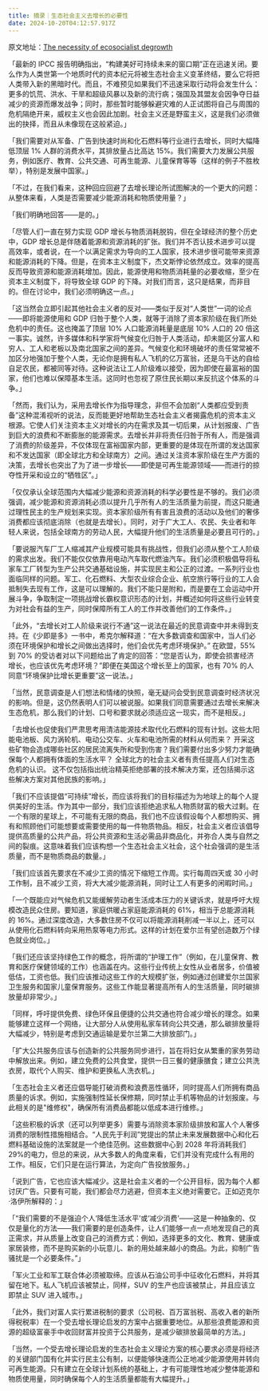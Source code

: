 ```yaml
---
title: 摘录｜生态社会主义去增长的必要性
date: 2024-10-20T04:12:57.917Z
---
```


原文地址：[The necessity of ecosocialist degrowth](https://rupture.ie/articles/necessity-degrowth)

「最新的 IPCC 报告明确指出，“构建美好可持续未来的窗口期”正在迅速关闭。要么作为人类世第一个地质时代的资本纪元将被生态社会主义变革终结，要么它将把人类带入新的黑暗时代。而且，不难预见如果我们不迅速采取行动将会发生什么：更多的饥荒、洪水、干旱和超级风暴以及新的流行病；强国及其盟友会因争夺日益减少的资源而爆发战争；同时，那些暂时能够躲避灾难的人正试图将自己与周围的危机隔绝开来，威权主义也会因此加剧。社会主义还是野蛮主义，这是我们必须做出的抉择，而且从未像现在这般紧迫。」

「我们需要对从军备、广告到快速时尚和化石燃料等行业进行去增长，同时大幅降低顶层 1% 人群的消费水平，其排放量占比高达 15%。我们需要大力发展公共服务，例如医疗、教育、公共交通、可再生能源、儿童保育等等（这样的例子不胜枚举），特别是发展中国家。」

「不过，在我们看来，这种回应回避了去增长理论所试图解决的一个更大的问题：从整体来看，人类是否需要减少能源消耗和物质使用量？」

「我们明确地回答——是的。」

「尽管人们一直在努力实现 GDP 增长与物质消耗脱钩，但在全球经济的整个历史中，GDP 增长总是伴随着能源和资源消耗的扩张。我们并不否认技术进步可以提高效率，或者说，在一个以满足需求为导向的工人国家，技术进步很可能带来资源和能源消耗的下降。但是，在资本主义制度下，杰文斯悖论依然成立。效率的提高反而导致资源和能源消耗增加。因此，能源使用和物质消耗量的必要收缩，至少在资本主义制度下，将导致全球 GDP 的下降。对我们而言，这只是结果，而非目的。但在讨论中，我们必须明确这一点。」

「这当然会立即引起其他社会主义者的反对——类似于反对“人类世”一词的论点——即将能源使用和 GDP 归咎于整个人类，就等于消除了资本家阶级在我们所处危机中的责任。这也掩盖了顶层 10% 人口能源消耗量是底层 10% 人口的 20 倍这一事实。诚然，许多媒体和科学家将气候变化归咎于人类活动，却未能区分富人和穷人、工人和老板以及南北国家之间的差异。气候变化和环境破坏的责任常常被不加区分地强加于整个人类，无论你是拥有私人飞机的亿万富翁，还是乌干达的自给自足农民，都被同等对待。这种说法让工人阶级难以接受，因为即使在最富裕的国家，他们也难以保障基本生活。这同时也忽视了原住民长期以来反抗这个体系的斗争。」

「然而，我们认为，采用去增长作为指导理念，非但不会加剧“人类都应受到责备”这种混淆视听的说法，反而能更好地帮助生态社会主义者揭露危机的资本主义根源。它使人们关注资本主义对增长的内在需求及其一切后果，从计划报废、广告到巨大的浪费和不断膨胀的能源需求。去增长并非将责任归咎于所有人，而是强调了消费的阶级差异，不仅体现在富裕国家内部，更重要的是体现在所谓的发达国家和不发达国家（即全球北方和全球南方）之间。通过关注资本家阶级在生产方面的决策，去增长也突出了为了进一步增长——即使是可再生能源领域——而进行的掠夺性开采和设立的“牺牲区”。」

「仅仅承认全球范围内大幅减少能源和资源消耗的科学必要性是不够的。我们必须强调，减少能源和资源消耗必须以提升几乎所有人的生活质量为前提，而这只能通过理性民主的生产规划来实现。资本家阶级所有有害且浪费的活动以及他们的奢侈消费都应该彻底消除（也就是去增长）。同时，对于广大工人、农民、失业者和年轻人来说，包括全球南方的劳动人民，大幅提升他们的生活质量是必要且可行的。」

「要说服汽车厂工人缩减其产业规模可能具有挑战性，但我们必须从整个工人阶级的需求出发。我们不能仅仅依靠用电动汽车取代燃油汽车。我们必须积极倡导将私家车工厂转型为生产公共交通基础设施，并实现民主和公正的过渡。一系列行业也面临同样的问题。军工、化石燃料、大型农业综合企业、航空旅行等行业的工人会抵制失去现有工作，这是可以理解的。我们不能只是附和，而是要在工会运动中开展斗争，争取制定一项挑战增长霸权意识形态的计划，并概述如何将这些行业转变为对社会有益的生产，同时保障所有工人的工作并改善他们的工作条件。」

「此外，“去增长对工人阶级来说行不通”这一说法在最近的民意调查中并未得到支持。在《少即是多》一书中，希克尔解释道：“在大多数调查和国家中，当人们必须在环境保护和增长之间做出选择时，他们会优先考虑环境保护。” 在欧盟，55% 到 70% 的受访者对以下问题给出了肯定的回答：“您是否认为，即使会损害经济增长，也应该优先考虑环境？”即便在美国这个增长至上的国家，也有 70% 的人同意“环境保护比增长更重要”这一说法。」

「当然，民意调查是人们想法和情绪的快照，毫无疑问会受到民意调查时经济状况的影响。但是，这仍然表明人们可以被说服。如果我们同意需要通过去增长来解决生态危机，那么我们的计划、口号和要求就必须适应这一现实，而不是相反。」

「去增长也促使我们严肃思考用清洁能源技术取代化石燃料的现有计划。这些太阳能电池板、风力涡轮机、电动公交车、火车和电池所需的材料从何而来？ 开采这些矿物会造成哪些社区的居民流离失所和受到伤害？我们需要付出多少努力才能确保每个人都拥有体面的生活水平？ 全球北方的社会主义者有责任提高人们对生态危机的认识。 这不仅包括指出统治精英拒绝部署的技术解决方案，还包括揭示这些解决方案对其他民族的影响。」

「我们不应该提倡“可持续”增长，而应该将我们的目标描述为为地球上的每个人提供美好的生活。作为其中一部分，我们应该拒绝追求私人物质财富的极大过剩。在一个有限的星球上，不可能有无限的商品，我们也不应该假设每个人都想购买、拥有和照顾他们可能想要或需要使用的每一件物质物品。相反，社会主义者应该倡导提供高质量的公共产品，将公共资源和生活必需品非商品化，并弥合人类与自然之间的裂痕。这意味着我们应该构想一个生态社会主义社会，这个社会强调的是生活质量，而不是物质商品的数量。」

「我们应该首先要求在不减少工资的情况下缩短工作周。实行每周四天或 30 小时工作制，且不减少工资，将大大减少能源消耗，同时让工人有更多的闲暇时间。」

「一个既能应对气候危机又能缓解劳动者生活成本压力的关键诉求，就是呼吁大规模改造民众住房。要知道，家庭供暖占家庭能源消耗的 61%，相当于总能源消耗的 16%。通过深度改造，大多数住房不仅可以将能源消耗削减一半以上，还可以从使用化石燃料转向采用热泵等电力形式。这样的计划在爱尔兰有望创造数万个绿色就业岗位。」

「我们还应该坚持绿色工作的概念，将所谓的“护理工作”（例如，在儿童保育、教育和医疗保健领域的工作）也涵盖在内。这些行业传统上女性从业者居多，价值被低估，工资也低。我们应该推动这些工作的大规模扩张，例如通过创建爱尔兰国家卫生服务和国家儿童保育服务。这些工作能显著提高所有人的生活质量，同时碳排放量却非常少。」

「同样，呼吁提供免费、绿色环保且便捷的公共交通也符合减少增长的理念。如果能够建立这样一个网络，让大部分人从使用私家车转向公共交通，那么碳排放量将大幅减少，特别是考虑到交通运输是爱尔兰第二大排放部门。」

「扩大公共服务应该与创造新的公共服务同步进行，旨在将妇女从繁重的家务劳动中解放出来。例如，建立免费的公共食堂，提供一日三餐的健康膳食；建立公共洗衣房，取代个人购买、维护和更换私人洗衣机。」

「生态社会主义者还应倡导能打破消费和浪费恶性循环，同时提高人们所拥有商品质量的诉求。例如，实施强制性延长保修期，同时禁止手机等物品的计划报废。与此相关的是"维修权"，确保所有消费品都能以低成本进行维修。」

「这些积极的诉求（还可以列举更多）需要与消除资本家阶级排放和富人个人奢侈消费的限制性措施相结合。“人民先于利润”党提出的禁止未来发展数据中心和化石燃料基础设施的法案就是一个绝佳范例。这些数据中心到 2028 年将消耗我们29%的电力，但总的来说，从大多数人的角度来看，它们并没有完成什么有用的工作。相反，它们只是在运行算法，为定向广告投放服务。」

「说到广告，它也应该大幅减少。这是社会主义者的一个公开目标，因为每个人都讨厌广告。只要有可能，我们都会尽力逃避，但资本主义绝对需要它。正如迈克尔·洛伊所解释的：」

「“我们需要的不是强迫个人‘降低生活水平’或‘减少消费’——这是一种抽象的、仅仅是量化的方法——我们需要的是创造条件，让人们能够一点一点地发现自己的真正需求，并从质量上改变自己的消费方式：例如，选择更多的文化、教育、健康或家居装修，而不是购买新的小玩意儿、新的用处越来越小的商品。为此，抑制广告骚扰是一个必要条件。”」

「军火工业和军工联合体必须被取缔。应该从石油公司手中征收化石燃料，并将其留在地下。私人飞机应该被禁止，同样，SUV 的生产也应该被禁止，并且应该立即禁止 SUV 进入城市。」

「此外，我们对富人实行累进税制的要求（公司税、百万富翁税、高收入者的新所得税税率）在一个受去增长理论启发的方案中占据重要地位。从那些浪费能源和资源的超级富豪手中收回财富并投资于公共服务，是减少碳排放最简单的方法。」

「当然，一个受去增长理论启发的生态社会主义理论方案的核心要求必须是将经济的关键部门国有化并实行民主公有制，以便能够快速而公正地减少能源使用并转向可再生能源。只有建立在全球计划系统的基础上，才有可能理性地减少整体能源和物质使用量，同时确保每个人的生活质量都能有大幅提升。」